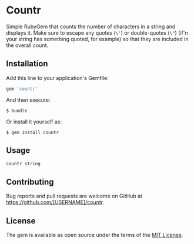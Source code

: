 # Countr

Simple RubyGem that counts the number of characters in a string and displays it. Make sure to escape any quotes (`\'`) or double-quotes (`\"`) (if'n your string has something quoted, for example) so that they are included in the overall count.

## Installation

Add this line to your application's Gemfile:

```ruby
gem 'countr'
```

And then execute:

    $ bundle

Or install it yourself as:

    $ gem install countr

## Usage

`countr string`

## Contributing

Bug reports and pull requests are welcome on GitHub at https://github.com/[USERNAME]/countr.

## License

The gem is available as open source under the terms of the [MIT License](http://opensource.org/licenses/MIT).
